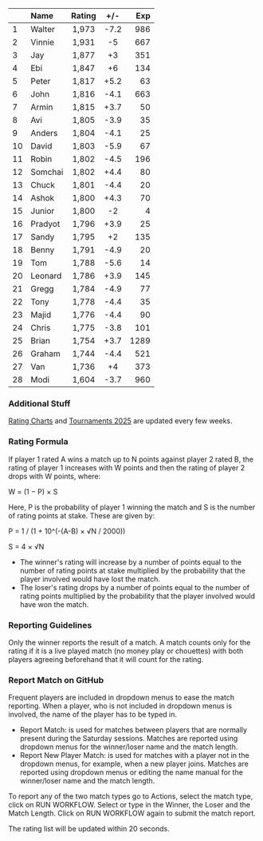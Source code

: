| |Name|Rating|+/-|Exp|
|-|:---|:----:|:-:|--:|
|1|Walter|1,973|-7.2|986|
|2|Vinnie|1,931|-5|667|
|3|Jay|1,877|+3|351|
|4|Ebi|1,847|+6|134|
|5|Peter|1,817|+5.2|63|
|6|John|1,816|-4.1|663|
|7|Armin|1,815|+3.7|50|
|8|Avi|1,805|-3.9|35|
|9|Anders|1,804|-4.1|25|
|10|David|1,803|-5.9|67|
|11|Robin|1,802|-4.5|196|
|12|Somchai|1,802|+4.4|80|
|13|Chuck|1,801|-4.4|20|
|14|Ashok|1,800|+4.3|70|
|15|Junior|1,800|-2|4|
|16|Pradyot|1,796|+3.9|25|
|17|Sandy|1,795|+2|135|
|18|Benny|1,791|-4.9|20|
|19|Tom|1,788|-5.6|14|
|20|Leonard|1,786|+3.9|145|
|21|Gregg|1,784|-4.9|77|
|22|Tony|1,778|-4.4|35|
|23|Majid|1,776|-4.4|90|
|24|Chris|1,775|-3.8|101|
|25|Brian|1,754|+3.7|1289|
|26|Graham|1,744|-4.4|521|
|27|Van|1,736|+4|373|
|28|Modi|1,604|-3.7|960|


### Additional Stuff

[Rating Charts](https://github.com/modiholodri/bkk-bg-rating-list/discussions/2) and 
[Tournaments 2025](https://github.com/modiholodri/bkk-bg-rating-list/discussions/5) are updated every few weeks.

### Rating Formula

If player 1 rated A wins a match up to N points against player 2 rated B, the rating of player 1 increases with W points and then the rating of player 2 drops with W points, where:

W = (1 − P) × S

Here, P is the probability of player 1 winning the match and S is the number of rating points at stake. These are given by:

P = 1 / (1 + 10^(-(A-B) × √N / 2000))

S = 4 × √N

- The winner's rating will increase by a number of points equal to the number of rating points at stake multiplied by the probability that the player involved would have lost the match.
- The loser's rating drops by a number of points equal to the number of rating points multiplied by the probability that the player involved would have won the match.

### Reporting Guidelines

Only the winner reports the result of a match.
A match counts only for the rating if it is a live played match (no money play or chouettes)
with both players agreeing beforehand that it will count for the rating.


### Report Match on GitHub

Frequent players are included in dropdown menus to ease the match reporting.
When a player, who is not included in dropdown menus is involved, the name of the player has to be typed in.

- Report Match:  is used for matches between players that are normally present during the Saturday sessions.
  Matches are reported using dropdown menus for the winner/loser name and the match length.
- Report New Player Match:  is used for matches with a player not in the dropdown menus, for example, when a new player joins.
  Matches are reported using dropdown menus or editing the name manual for the winner/loser name and the match length.

To report any of the two match types go to Actions, select the match type, click on RUN WORKFLOW.
Select or type in the Winner, the Loser and the Match Length.
Click on RUN WORKFLOW again to submit the match report.

The rating list will be updated within 20 seconds.
